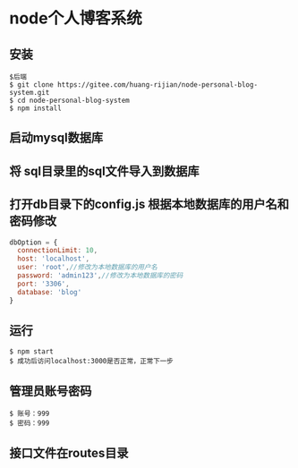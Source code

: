 # node个人博客系统


## 安装

```
$后端
$ git clone https://gitee.com/huang-rijian/node-personal-blog-system.git
$ cd node-personal-blog-system
$ npm install

```
## 启动mysql数据库

## 将 sql目录里的sql文件导入到数据库

## 打开db目录下的config.js 根据本地数据库的用户名和密码修改
```js
dbOption = {
  connectionLimit: 10,
  host: 'localhost',
  user: 'root',//修改为本地数据库的用户名
  password: 'admin123',//修改为本地数据库的密码
  port: '3306',
  database: 'blog'
}
```

## 运行

```
$ npm start
$ 成功后访问localhost:3000是否正常，正常下一步

```

## 管理员账号密码

```
$ 账号：999
$ 密码：999

```

## 接口文件在routes目录